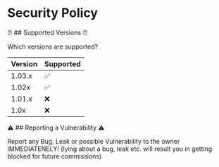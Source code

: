 # Security Policy
:alarm_clock: ## Supported Versions :alarm_clock:

Which versions are supported?

| Version | Supported          |
| ------- | ------------------ |
| 1.03.x  | :white_check_mark: |
| 1.02x   | :white_check_mark: |
| 1.01.x  | :x:                |
| 1.0x    | :x:                |

:warning: ## Reporting a Vulnerability :warning:

Report any Bug, Leak or possible Vulnerability to the owner IMMEDIATENELY! (lying about a bug, leak etc. will result you in getting blocked for future commissions)
